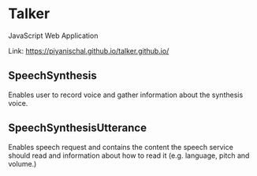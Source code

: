 # Talker
JavaScript Web Application 

Link: https://piyanischal.github.io/talker.github.io/

## SpeechSynthesis 
Enables user to record voice and gather information about the synthesis voice.

## SpeechSynthesisUtterance
Enables speech request and contains the content the speech service should read and information about how to read it (e.g. language, pitch and volume.)

